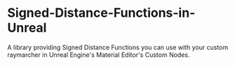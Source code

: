 # Signed-Distance-Functions-in-Unreal
A library providing Signed Distance Functions you can use with your custom raymarcher in Unreal Engine's Material Editor's Custom Nodes.
